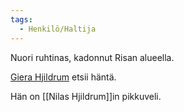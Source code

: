 ```yaml
---
tags:
  - Henkilö/Haltija
---
```


Nuori ruhtinas, kadonnut Risan alueella. 

[Giera Hjildrum](Giera%20Hjildrum.md) etsii häntä.

Hän on [[Nilas Hjildrum]]in pikkuveli. 